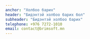 ```yaml
---
anchor: "Холбоо барих"
header: "Бидэнтэй холбоо барих бол"
subheader: "Бидэнтэй холбоо барих"
telephone: +976 7272-1010
email: contact@brimsoft.mn
---
```

